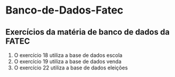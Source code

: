 # Banco-de-Dados-Fatec

## Exercícios da matéria de banco de dados da FATEC 

1. O exercício 18 utiliza a base de dados escola
2. O exercício 19 utiliza a base de dados venda
3. O exercício 22 utiliza a base de dados eleições
